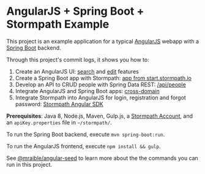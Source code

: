 # AngularJS + Spring Boot + Stormpath Example

This project is an example application for a typical [AngularJS](http://angularjs.org/) webapp with a [Spring Boot](https://projects.spring.io/spring-boot/) backend.

Through this project's commit logs, it shows you how to:

1. Create an AngularJS UI: [search](https://github.com/stormpath/angularjs-spring-boot-stormpath-example/commit/652ee29d9a002f5d437d356481809fe74114fe7e) and [edit](https://github.com/stormpath/angularjs-spring-boot-stormpath-example/commit/9a06e9071d5db9710c3a8555c0dfe81c752f2242) features
2. Create a Spring Boot app with Stormpath: [app from start.stormpath.io](https://github.com/stormpath/angularjs-spring-boot-stormpath-example/commit/740ed84ccb16c94bfb6451c453c325b7f86fa870)
3. Develop an API to CRUD people with Spring Data REST: [/api/people](https://github.com/stormpath/angularjs-spring-boot-stormpath-example/commit/f223f26dba108e864cec271b32b856423bc12d74)
5. Integrate AngularJS and Spring Boot apps: [cross-domain](https://github.com/stormpath/angularjs-spring-boot-stormpath-example/commit/88f43da9fc14bb59e6d1b7f36f658730029b4bd7)
6. Integrate Stormpath into AngularJS for login, registration and forgot password: [Stormpath Angular SDK](https://github.com/stormpath/angularjs-spring-boot-stormpath-example/commit/2eee2b677237f793bf4ff25b6705d9c72efc984d)

**Prerequisites**: Java 8, Node.js, Maven, Gulp.js, a [Stormpath Account](https://api.stormpath.com/register), and an `apiKey.properties` file in `~/stormpath/`.

To run the Spring Boot backend, execute `mvn spring-boot:run`.

To run the AngularJS frontend, execute `npm install && gulp`. 

See [@mraible/angular-seed](https://github.com/mraible/angular-seed/blob/master/README.md) to learn more about the the commands you can run in this project. 
